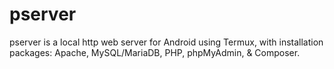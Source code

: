 # pserver
pserver is a local http web server for Android using Termux, with installation packages: Apache, MySQL/MariaDB, PHP, phpMyAdmin, &amp; Composer.

